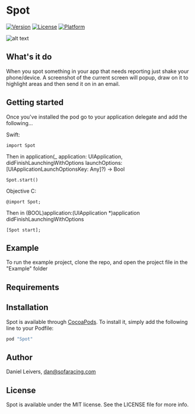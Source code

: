 # Spot

[![Version](https://img.shields.io/cocoapods/v/Spot.svg?style=flat)](http://cocoapods.org/pods/Spot)
[![License](https://img.shields.io/cocoapods/l/Spot.svg?style=flat)](http://cocoapods.org/pods/Spot)
[![Platform](https://img.shields.io/cocoapods/p/Spot.svg?style=flat)](http://cocoapods.org/pods/Spot)

![alt text](https://github.com/Workshed/Spot/example.gif "Example usage")

## What's it do

When you spot something in your app that needs reporting just shake your phone/device. A screenshot of the current screen will popup, draw on it to highlight areas and then send it on in an email.  

## Getting started

Once you've installed the pod go to your application delegate and add the following...

Swift:
```
import Spot
```

Then in application(_ application: UIApplication, didFinishLaunchingWithOptions launchOptions: [UIApplicationLaunchOptionsKey: Any]?) -> Bool

```
Spot.start()
```

Objective C:
```
@import Spot;
```

Then in (BOOL)application:(UIApplication *)application didFinishLaunchingWithOptions

```
[Spot start];
```


## Example

To run the example project, clone the repo, and open the project file in the "Example" folder

## Requirements

## Installation

Spot is available through [CocoaPods](http://cocoapods.org). To install
it, simply add the following line to your Podfile:

```ruby
pod "Spot"
```

## Author

Daniel Leivers, dan@sofaracing.com

## License

Spot is available under the MIT license. See the LICENSE file for more info.
